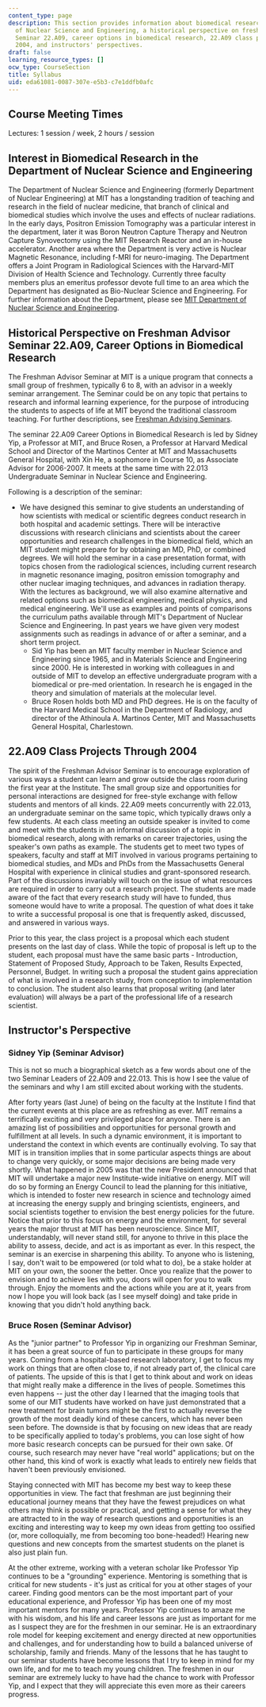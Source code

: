 ```yaml
---
content_type: page
description: This section provides information about biomedical research in the Department
  of Nuclear Science and Engineering, a historical perspective on freshman advisor
  Seminar 22.A09, career options in biomedical research, 22.A09 class projects through
  2004, and instructors' perspectives.
draft: false
learning_resource_types: []
ocw_type: CourseSection
title: Syllabus
uid: eda61081-0087-307e-e5b3-c7e1ddfb0afc
---
```

## Course Meeting Times

Lectures: 1 session / week, 2 hours / session

## Interest in Biomedical Research in the Department of Nuclear Science and Engineering

The Department of Nuclear Science and Engineering (formerly Department of Nuclear Engineering) at MIT has a longstanding tradition of teaching and research in the field of nuclear medicine, that branch of clinical and biomedical studies which involve the uses and effects of nuclear radiations. In the early days, Positron Emission Tomography was a particular interest in the department, later it was Boron Neutron Capture Therapy and Neutron Capture Synovectomy using the MIT Research Reactor and an in-house accelerator. Another area where the Department is very active is Nuclear Magnetic Resonance, including f-MRI for neuro-imaging. The Department offers a Joint Program in Radiological Sciences with the Harvard-MIT Division of Health Science and Technology. Currently three faculty members plus an emeritus professor devote full time to an area which the Department has designated as Bio-Nuclear Science and Engineering. For further information about the Department, please see [MIT Department of Nuclear Science and Engineering](http://web.mit.edu/nse/).

## Historical Perspective on Freshman Advisor Seminar 22.A09, Career Options in Biomedical Research

The Freshman Advisor Seminar at MIT is a unique program that connects a small group of freshmen, typically 6 to 8, with an advisor in a weekly seminar arrangement. The Seminar could be on any topic that pertains to research and informal learning experience, for the purpose of introducing the students to aspects of life at MIT beyond the traditional classroom teaching. For further descriptions, see [Freshman Advising Seminars](http://catalog.mit.edu/mit/undergraduate-education/academic-research-options/freshman-advising-seminars/).

The seminar 22.A09 Career Options in Biomedical Research is led by Sidney Yip, a Professor at MIT, and Bruce Rosen, a Professor at Harvard Medical School and Director of the Martinos Center at MIT and Massachusetts General Hospital, with Xin He, a sophomore in Course 10, as Associate Advisor for 2006-2007. It meets at the same time with 22.013 Undergraduate Seminar in Nuclear Science and Engineering.

Following is a description of the seminar:

- We have designed this seminar to give students an understanding of how scientists with medical or scientific degrees conduct research in both hospital and academic settings. There will be interactive discussions with research clinicians and scientists about the career opportunities and research challenges in the biomedical field, which an MIT student might prepare for by obtaining an MD, PhD, or combined degrees. We will hold the seminar in a case presentation format, with topics chosen from the radiological sciences, including current research in magnetic resonance imaging, positron emission tomography and other nuclear imaging techniques, and advances in radiation therapy. With the lectures as background, we will also examine alternative and related options such as biomedical engineering, medical physics, and medical engineering. We'll use as examples and points of comparisons the curriculum paths available through MIT's Department of Nuclear Science and Engineering. In past years we have given very modest assignments such as readings in advance of or after a seminar, and a short term project.
    - Sid Yip has been an MIT faculty member in Nuclear Science and Engineering since 1965, and in Materials Science and Engineering since 2000. He is interested in working with colleagues in and outside of MIT to develop an effective undergraduate program with a biomedical or pre-med orientation. In research he is engaged in the theory and simulation of materials at the molecular level.
    - Bruce Rosen holds both MD and PhD degrees. He is on the faculty of the Harvard Medical School in the Department of Radiology, and director of the Athinoula A. Martinos Center, MIT and Massachusetts General Hospital, Charlestown.

## 22.A09 Class Projects Through 2004

The spirit of the Freshman Advisor Seminar is to encourage exploration of various ways a student can learn and grow outside the class room during the first year at the Institute. The small group size and opportunities for personal interactions are designed for free-style exchange with fellow students and mentors of all kinds. 22.A09 meets concurrently with 22.013, an undergraduate seminar on the same topic, which typically draws only a few students. At each class meeting an outside speaker is invited to come and meet with the students in an informal discussion of a topic in biomedical research, along with remarks on career trajectories, using the speaker's own paths as example. The students get to meet two types of speakers, faculty and staff at MIT involved in various programs pertaining to biomedical studies, and MDs and PhDs from the Massachusetts General Hospital with experience in clinical studies and grant-sponsored research. Part of the discussions invariably will touch on the issue of what resources are required in order to carry out a research project. The students are made aware of the fact that every research study will have to funded, thus someone would have to write a proposal. The question of what does it take to write a successful proposal is one that is frequently asked, discussed, and answered in various ways.

Prior to this year, the class project is a proposal which each student presents on the last day of class. While the topic of proposal is left up to the student, each proposal must have the same basic parts - Introduction, Statement of Proposed Study, Approach to be Taken, Results Expected, Personnel, Budget. In writing such a proposal the student gains appreciation of what is involved in a research study, from conception to implementation to conclusion. The student also learns that proposal writing (and later evaluation) will always be a part of the professional life of a research scientist.

## Instructor's Perspective

### Sidney Yip (Seminar Advisor)

This is not so much a biographical sketch as a few words about one of the two Seminar Leaders of 22.A09 and 22.013. This is how I see the value of the seminars and why I am still excited about working with the students.

After forty years (last June) of being on the faculty at the Institute I find that the current events at this place are as refreshing as ever. MIT remains a terrifically exciting and very privileged place for anyone. There is an amazing list of possibilities and opportunities for personal growth and fulfillment at all levels. In such a dynamic environment, it is important to understand the context in which events are continually evolving. To say that MIT is in transition implies that in some particular aspects things are about to change very quickly, or some major decisions are being made very shortly. What happened in 2005 was that the new President announced that MIT will undertake a major new Institute-wide initiative on energy. MIT will do so by forming an Energy Council to lead the planning for this initiative, which is intended to foster new research in science and technology aimed at increasing the energy supply and bringing scientists, engineers, and social scientists together to envision the best energy policies for the future. Notice that prior to this focus on energy and the environment, for several years the major thrust at MIT has been neuroscience. Since MIT, understandably, will never stand still, for anyone to thrive in this place the ability to assess, decide, and act is as important as ever. In this respect, the seminar is an exercise in sharpening this ability. To anyone who is listening, I say, don't wait to be empowered (or told what to do), be a stake holder at MIT on your own, the sooner the better. Once you realize that the power to envision and to achieve lies with you, doors will open for you to walk through. Enjoy the moments and the actions while you are at it, years from now I hope you will look back (as I see myself doing) and take pride in knowing that you didn't hold anything back.

### Bruce Rosen (Seminar Advisor)

As the "junior partner" to Professor Yip in organizing our Freshman Seminar, it has been a great source of fun to participate in these groups for many years. Coming from a hospital-based research laboratory, I get to focus my work on things that are often close to, if not already part of, the clinical care of patients. The upside of this is that I get to think about and work on ideas that might really make a difference in the lives of people. Sometimes this even happens -- just the other day I learned that the imaging tools that some of our MIT students have worked on have just demonstrated that a new treatment for brain tumors might be the first to actually reverse the growth of the most deadly kind of these cancers, which has never been seen before. The downside is that by focusing on new ideas that are ready to be specifically applied to today's problems, you can lose sight of how more basic research concepts can be pursued for their own sake. Of course, such research may never have "real world" applications; but on the other hand, this kind of work is exactly what leads to entirely new fields that haven't been previously envisioned.

Staying connected with MIT has become my best way to keep these opportunities in view. The fact that freshman are just beginning their educational journey means that they have the fewest prejudices on what others may think is possible or practical, and getting a sense for what they are attracted to in the way of research questions and opportunities is an exciting and interesting way to keep my own ideas from getting too ossified (or, more colloquially, me from becoming too bone-headed!) Hearing new questions and new concepts from the smartest students on the planet is also just plain fun.

At the other extreme, working with a veteran scholar like Professor Yip continues to be a "grounding" experience. Mentoring is something that is critical for new students - it's just as critical for you at other stages of your career. Finding good mentors can be the most important part of your educational experience, and Professor Yip has been one of my most important mentors for many years. Professor Yip continues to amaze me with his wisdom, and his life and career lessons are just as important for me as I suspect they are for the freshmen in our seminar. He is an extraordinary role model for keeping excitement and energy directed at new opportunities and challenges, and for understanding how to build a balanced universe of scholarship, family and friends. Many of the lessons that he has taught to our seminar students have become lessons that I try to keep in mind for my own life, and for me to teach my young children. The freshmen in our seminar are extremely lucky to have had the chance to work with Professor Yip, and I expect that they will appreciate this even more as their careers progress.